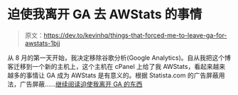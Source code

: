 # 迫使我离开 GA 去 AWStats 的事情

> 原文：<https://dev.to/kevinhq/things-that-forced-me-to-leave-ga-for-awstats-1bjj>

从 8 月的第一天开始，我决定移除谷歌分析(Google Analytics)。自从我把这个博客迁移到一个新的主机上，这个主机在 cPanel 上给了我 AWStats，看起来越来越多的事情让 GA 成为 AWStats 是有意义的。根据 Statista.com 的广告屏蔽用法，广告屏蔽……[继续阅读迫使我离开 GA 的东西](https://kevinhq.com/things-that-forced-me-to-leave-ga-for-awstats/) [![](img/f82ad04af49b1ae5895fbb4b5b0d382f.png)](https://res.cloudinary.com/practicaldev/image/fetch/s--BGnhzS8m--/c_limit%2Cf_auto%2Cfl_progressive%2Cq_auto%2Cw_880/http://feeds.feedburner.com/%257Er/kevinhq/%257E4/9CjkKtbjMyI)